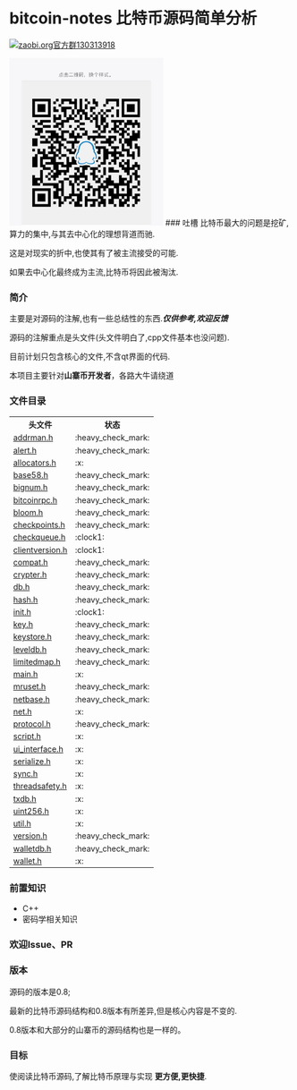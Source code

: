 # bitcoin-notes 比特币源码简单分析
<a target="_blank" href="http://shang.qq.com/wpa/qunwpa?idkey=0fef5aa161c5074030c3f2e99c6d564a4c68d469f187c08530d270e15714e7c2"><img border="0" src="https://pub.idqqimg.com/wpa/images/group.png" alt="zaobi.org官方群" title="zaobi.org官方群">130313918</a>

<img border="0" height="300px" src="./images/Q.jpg">
### 吐槽
比特币最大的问题是挖矿,算力的集中,与其去中心化的理想背道而驰.

这是对现实的折中,也使其有了被主流接受的可能.

如果去中心化最终成为主流,比特币将因此被淘汰.


### 简介
主要是对源码的注解,也有一些总结性的东西.***仅供参考,欢迎反馈***

源码的注解重点是头文件(头文件明白了,cpp文件基本也没问题).

目前计划只包含核心的文件,不含qt界面的代码.

本项目主要针对**山寨币开发者**，各路大牛请绕道

### 文件目录
<table>
  <tr>
    <th >头文件</th>
    <th >状态</th>
  </tr>
  <tr>
    <td> <a href="addrman.h.adoc">addrman.h</a> </td>
    <td > :heavy_check_mark: </td>
  </tr>
  <tr>
    <td> <a href="alert.h.adoc">alert.h</a> </td>
    <td > :heavy_check_mark: </td>
  </tr>
  <tr>
    <td> <a href="allocators.h.adoc">allocators.h</a> </td>
    <td > :x:</td>
  </tr>
  <tr>
    <td> <a href="base58.h.adoc">base58.h</a> </td>
    <td > :heavy_check_mark: </td>
  </tr>
  <tr>
    <td> <a href="bignum.h.adoc">bignum.h</a> </td>
    <td > :heavy_check_mark: </td>
  </tr>
  <tr>
    <td> <a href="bitcoinrpc.h.adoc">bitcoinrpc.h</a> </td>
    <td > :heavy_check_mark: </td>
  </tr>
  <tr>
    <td> <a href="bloom.h.adoc">bloom.h</a> </td>
    <td > :heavy_check_mark: </td>
  </tr>
  <tr>
    <td> <a href="checkpoints.h.adoc">checkpoints.h</a> </td>
    <td > :heavy_check_mark: </td>
  </tr>
  <tr>
    <td> <a href="checkqueue.h.adoc">checkqueue.h</a> </td>
    <td > :clock1: </td>
  </tr>
  <tr>
    <td> <a href="clientversion.h.adoc">clientversion.h</a> </td>
    <td > :clock1: </td>
  </tr>
    <tr>
    <td> <a href="compat.h.adoc">compat.h</a> </td>
    <td > :heavy_check_mark: </td>
  </tr>
  <tr>
    <td> <a href="crypter.h.adoc">crypter.h</a> </td>
    <td > :heavy_check_mark: </td>
  </tr>
  <tr>
    <td> <a href="db.h.adoc">db.h</a> </td>
    <td > :heavy_check_mark: </td>
  </tr>
  <tr>
    <td> <a href="hash.h.adoc">hash.h</a> </td>
    <td > :heavy_check_mark: </td>
  </tr>
  <tr>
    <td> <a href="init.h.adoc">init.h</a> </td>
    <td > :clock1: </td>
  </tr>
    <tr>
      <td> <a href="key.h.adoc">key.h</a> </td>
      <td > :heavy_check_mark: </td>
    </tr>
    <tr>
      <td> <a href="keystore.h.adoc">keystore.h</a> </td>
      <td > :heavy_check_mark: </td>
    </tr>
    <tr>
      <td> <a href="leveldb.h.adoc">leveldb.h</a> </td>
      <td > :heavy_check_mark: </td>
    </tr>
    <tr>
      <td> <a href="limitedmap.h.adoc">limitedmap.h</a> </td>
      <td > :heavy_check_mark: </td>
    </tr>
  <tr>
    <td> <a href="main.h.adoc">main.h</a> </td>
    <td > :x: </td>
  </tr>
  <tr>
    <td> <a href="mruset.h.adoc">mruset.h</a> </td>
    <td > :heavy_check_mark: </td>
  </tr>
  <tr>
    <td> <a href="netbase.h.adoc">netbase.h</a> </td>
    <td > :heavy_check_mark: </td>
  </tr>
  <tr>
    <td> <a href="net.h.adoc">net.h</a> </td>
    <td  >:x:</td>
  </tr>
  <tr>
    <td> <a href="protocol.h.adoc">protocol.h</a> </td>
    <td > :heavy_check_mark: </td>
  </tr>
  <tr>
    <td> <a href="script.h.adoc">script.h</a> </td>
    <td  >:x:</td>
  </tr>  
  <tr>
      <td> <a href="ui_interface.h.adoc">ui_interface.h</a> </td>
      <td  >:x:</td>
    </tr>
  <tr>
    <td> <a href="serialize.h.adoc">serialize.h</a> </td>
    <td  >:x:</td>
  </tr>
  <tr>
    <td> <a href="sync.h.adoc">sync.h</a> </td>
    <td  >:x:</td>
  </tr>
  <tr>
    <td> <a href="threadsafety.h.adoc">threadsafety.h</a> </td>
    <td  >:x:</td>
  </tr>
  <tr>
    <td> <a href="txdb.h.adoc">txdb.h</a> </td>
    <td  >:x:</td>
  </tr>
  <tr>
    <td> <a href="uint256.h.adoc">uint256.h</a> </td>
    <td  >:x:</td>
  </tr>
  <tr>
    <td> <a href="util.h.adoc">util.h</a> </td>
    <td  >:x:</td>
  </tr>
  <tr>
    <td> <a href="version.h.adoc">version.h</a> </td>
    <td > :heavy_check_mark: </td>
  </tr>
  <tr>
    <td> <a href="walletdb.h.adoc">walletdb.h</a> </td>
    <td > :heavy_check_mark: </td>
  </tr>
  <tr>
    <td> <a href="wallet.h.adoc">wallet.h</a> </td>
    <td  >:x:</td>
  </tr>
</table>

### 前置知识

* C++
* 密码学相关知识


### 欢迎Issue、PR

### 版本

源码的版本是0.8;

最新的比特币源码结构和0.8版本有所差异,但是核心内容是不变的.

0.8版本和大部分的山寨币的源码结构也是一样的。


### 目标
使阅读比特币源码,了解比特币原理与实现 **更方便,更快捷**.
